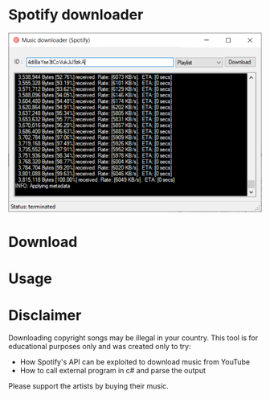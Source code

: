 # Spotify downloader

<p align="middle" ><img src="/images/prog.png" alt="App image" width="600"></p>

# Download

# Usage

# Disclaimer
Downloading copyright songs may be illegal in your country. This tool is for educational purposes only and was created only to try:

- How Spotify's API can be exploited to download music from YouTube
- How to call external program in c# and parse the output

Please support the artists by buying their music.